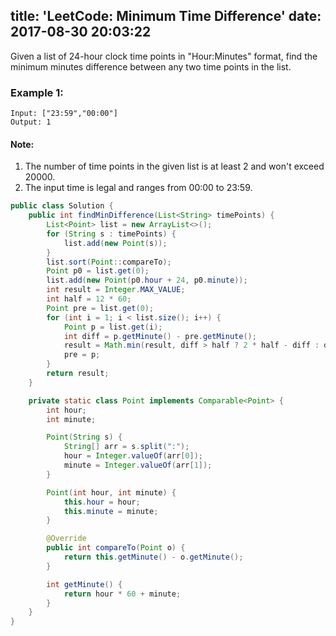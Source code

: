 title: 'LeetCode: Minimum Time Difference'
date: 2017-08-30 20:03:22
---

Given a list of 24-hour clock time points in "Hour:Minutes" format, find the minimum minutes difference between any two time points in the list.

### Example 1:
```
Input: ["23:59","00:00"]
Output: 1
```
#### Note:
1. The number of time points in the given list is at least 2 and won't exceed 20000.
2. The input time is legal and ranges from 00:00 to 23:59.

```java
public class Solution {
    public int findMinDifference(List<String> timePoints) {
        List<Point> list = new ArrayList<>();
        for (String s : timePoints) {
            list.add(new Point(s));
        }
        list.sort(Point::compareTo);
        Point p0 = list.get(0);
        list.add(new Point(p0.hour + 24, p0.minute));
        int result = Integer.MAX_VALUE;
        int half = 12 * 60;
        Point pre = list.get(0);
        for (int i = 1; i < list.size(); i++) {
            Point p = list.get(i);
            int diff = p.getMinute() - pre.getMinute();
            result = Math.min(result, diff > half ? 2 * half - diff : diff);
            pre = p;
        }
        return result;
    }

    private static class Point implements Comparable<Point> {
        int hour;
        int minute;

        Point(String s) {
            String[] arr = s.split(":");
            hour = Integer.valueOf(arr[0]);
            minute = Integer.valueOf(arr[1]);
        }

        Point(int hour, int minute) {
            this.hour = hour;
            this.minute = minute;
        }

        @Override
        public int compareTo(Point o) {
            return this.getMinute() - o.getMinute();
        }

        int getMinute() {
            return hour * 60 + minute;
        }
    }
}
```
